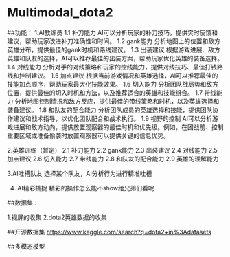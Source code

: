 # Multimodal_dota2
##功能：
1.AI教练员
  1.1 补刀能力  AI可以分析玩家的补刀技巧，提供实时反馈和建议，帮助玩家改进补刀准确性和时间。
  1.2 gank能力  分析地图上的位置和敌方英雄分布，提供最佳的gank时机和路线建议。
  1.3 出装建议  根据游戏进展、敌方英雄和队友的选择，AI可以推荐最佳的出装方案，帮助玩家优化英雄的装备选择。
  1.4 对线能力  分析对手的对线策略和玩家的控线能力，提供对线技巧、最佳打钱路线和控制建议。
  1.5 加点建议  根据当前游戏情况和英雄选择，AI可以推荐最佳的技能加点顺序，帮助玩家最大化技能效果。
  1.6 切入能力  分析团队战局势和敌方位置，提供最佳的切入时机和方法，以及推荐适合的英雄和技能组合。
  1.7 带线能力  分析地图控制情况和敌方反应，提供最佳的带线策略和时机，以及英雄选择和装备建议。
  1.8 和队友的配合能力  分析团队成员的英雄选择和技能，提供团队协作建议和战术指导，以优化团队配合和战术执行。
  1.9 视野的控制   AI可以分析游戏进展和敌方动向，提供放置观察器的最佳时机和优先级。例如，在团战前、控制重要区域或准备偷袭时放置观察器可以提供关键的信息优势。


2.英雄训练（暂定）
  2.1 补刀能力
  2.2 gank能力
  2.3 出装建议
  2.4 对线能力
  2.5 加点建议
  2.6 切入能力
  2.7 带线能力
  2.8 和队友的配合能力
  2.9 英雄的理解能力

3.AI吐槽队友
  选择某个队友，AI分析行为进行精准吐槽

4. AI精彩捕捉
  精彩的操作怎么能不show给兄弟们看呢

##数据集：

1.视屏的收集
2.dota2英雄数据的收集


##开源数据集
https://www.kaggle.com/search?q=dota2+in%3Adatasets


##多模态模型
